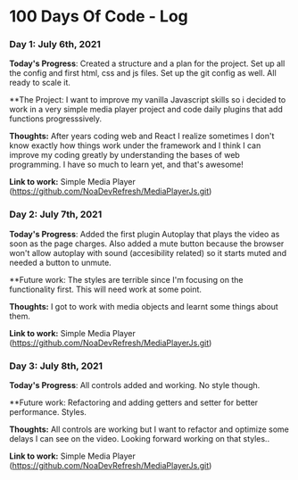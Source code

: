 # 100 Days Of Code - Log

### Day 1: July 6th, 2021

**Today's Progress**: Created a structure and a plan for the project. Set up all the config and first html, css and js files. Set up the git config as well. All ready to scale it. 

**The Project: I want to improve my vanilla Javascript skills so i decided to work in a very simple media player project and code daily plugins that add functions progresssively.

**Thoughts:** After years coding web and React I realize sometimes I don't know exactly how things work under the framework and I think I can improve my coding greatly by understanding the bases of web programming. I have so much to learn yet, and that's awesome!

**Link to work:** Simple Media Player (https://github.com/NoaDevRefresh/MediaPlayerJs.git)

### Day 2: July 7th, 2021

**Today's Progress**: Added the first plugin Autoplay that plays the video as soon as the page charges. Also added a mute button because the browser won't allow autoplay with sound (accesibility related) so it starts muted and needed a button to unmute. 

**Future work: The styles are terrible since I'm focusing on the functionality first. This will need work at some point.

**Thoughts:** I got to work with media objects and learnt some things about them.

**Link to work:** Simple Media Player (https://github.com/NoaDevRefresh/MediaPlayerJs.git)


### Day 3: July 8th, 2021

**Today's Progress**: All controls added and working. No style though.

**Future work: Refactoring and adding getters and setter for better performance. Styles.

**Thoughts:** All controls are working but I want to refactor and optimize some delays I can see on the video. Looking forward working on that styles..

**Link to work:** Simple Media Player (https://github.com/NoaDevRefresh/MediaPlayerJs.git)
